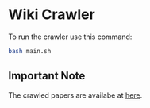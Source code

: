 # Wiki Crawler

To run the crawler use this command:
```bash
bash main.sh
```

## Important Note
The crawled papers are availabe at [here](https://drive.google.com/drive/u/0/folders/1zsUVAHlNGYJ4u0tlIG17NDd3abFNclXF).
